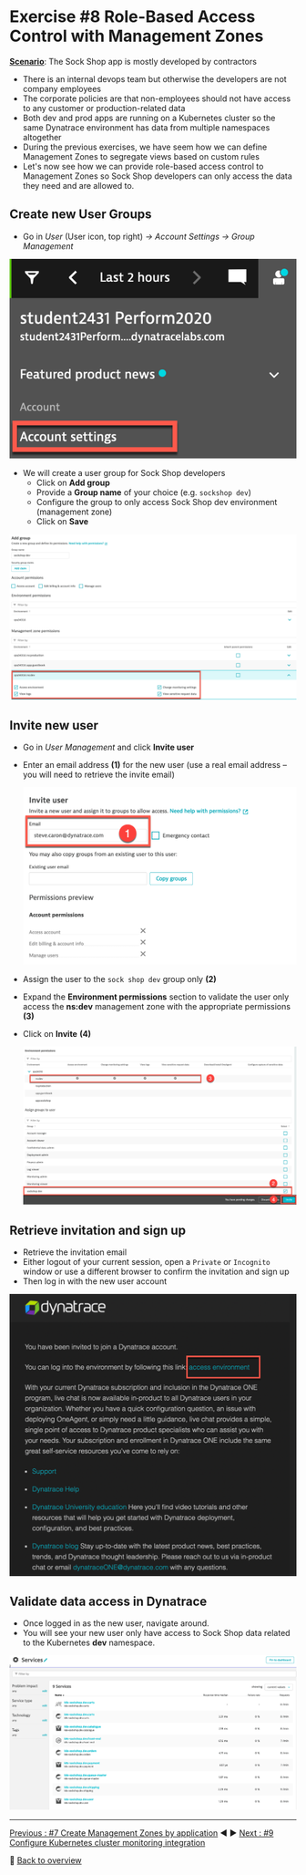 # Exercise #8 Role-Based Access Control with Management Zones

<u><b>Scenario</b></u>: The Sock Shop app is mostly developed by contractors
- There is an internal devops team but otherwise the developers are not company employees 
- The corporate policies are that non-employees should not have access to any customer or production-related data
- Both dev and prod apps are running on a Kubernetes cluster so the same Dynatrace environment has data from multiple namespaces altogether
- During the previous exercises, we have seem how we can define Management Zones to segregate views based on custom rules
- Let's now see how we can provide role-based access control to Management Zones so Sock Shop developers can only access the data they need and are allowed to. 

## Create new User Groups

- Go in <i>User</i> (User icon, top right) <i>-> Account Settings -> Group Management</i>

![account_settings](assets/account_settings.png)

- We will create a user group for Sock Shop developers
  - Click on <b>Add group</b>
  - Provide a <b>Group name</b> of your choice (e.g. `sockshop dev`)
  - Configure the group to only access Sock Shop dev environment (management zone)
  - Click on <b>Save</b>

![new_user_group](assets/new_user_group.png)

## Invite new user

- Go in <i>User Management</i> and click <b>Invite user</b>
- Enter an email address <b>(1)</b> for the new user (use a real email address – you will need to retrieve the invite email)
  
    ![invite_new_user](assets/invite_new_user.png)  

- Assign the user to the `sock shop dev` group only <b>(2)</b>
- Expand the <b>Environment permissions</b> section to validate the user only access  the <b>ns:dev</b> management zone with the appropriate permissions <b>(3)</b>
- Click on <b>Invite</b> <b>(4)</b>

    ![user_group_assignation](assets/user_group_assignation.png)


## Retrieve invitation and sign up

- Retrieve the invitation email
- Either logout of your current session, open a `Private` or `Incognito` window or use a different browser to confirm the invitation and sign up
- Then log in with the new user account  

![invitation_email](assets/invitation_email.png)

## Validate data access in Dynatrace

- Once logged in as the new user, navigate around. 
- You will see your new user only have access to Sock Shop data related to the Kubernetes <b>dev</b> namespace.

![services_filtered_dev_namespace](assets/services_filtered_dev_namespace.png)

---

[Previous : #7 Create Management Zones by application](../07_Management_Zones_by_namespace) :arrow_backward: :arrow_forward: [Next : #9 Configure Kubernetes cluster monitoring integration](../09_Configure_k8s_cluster_monitoring_integration)

:arrow_up_small: [Back to overview](../)